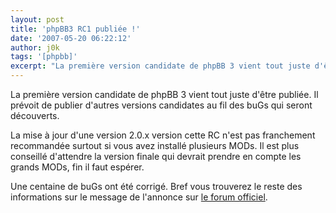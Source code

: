 ```yaml
---
layout: post
title: 'phpBB3 RC1 publiée !'
date: '2007-05-20 06:22:12'
author: j0k
tags: '[phpbb]'
excerpt: "La première version candidate de phpBB 3 vient tout juste d'être publiée.   Il prévoit de publier d'autres versions candidates au fil des buGs qui seront découverts.  \n  \nLa mise à jour d'une version 2.0.x version cette RC n'est pas franchement recommandée surtout si vous avez installé plusieurs MODs. Il est plus conseillé d'attendre la version finale qui      …"
---
```


La première version candidate de phpBB 3 vient tout juste d'être publiée.   Il prévoit de publier d'autres versions candidates au fil des buGs qui seront découverts.

La mise à jour d'une version 2.0.x version cette RC n'est pas franchement recommandée surtout si vous avez installé plusieurs MODs. Il est plus conseillé d'attendre la version finale qui devrait prendre en compte les grands MODs, fin il faut espérer.

Une centaine de buGs ont été corrigé. Bref vous trouverez le reste des informations sur le message de l'annonce sur [le forum officiel](http://www.phpbb.com/community/viewtopic.php?f=14&t=543015).

